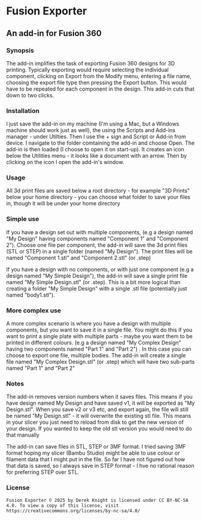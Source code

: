 # Fusion Exporter

##  An add-in for Fusion 360

### Synopsis
 The add-in implifies the task of exporting Fusion 360 designs for 3D printing. Typically exporting would require selecting the individual component, clicking on Export from the Modify menu, entering a file name, choosing the export file type then pressing the Export button. This would have to be repeated for each component in the design. This add-in cuts that down to two clicks.

### Installation
I just save the add-in on my machine (I'm using a Mac, but a Windows machine should work just as well), the using the Scripts and Add-ins manager - under Utilties. Then I use the + sign and Script or Add-in from device. I navigate to the folder comtaining the add-in and choose Open. The add-in is then loaded (I choose to open it on start-up). It creates an icon below the Utilities menu - it looks like a document with an arrow. Then by clicking on the icon I open the add-in's window.

### Usage
 All 3d print files are saved below a root directory - for example "3D Prints" below your home directory - you can choose what folder to save your files in, though it will be under your home directory

### Simple use
 If you have a design set out with multiple components, (e.g a design named "My Design" having components named "Component 1" and "Component 2"). Choose one file per component, the add-in will save the 3d print files (STL or STEP) in a single folder (named "My Design"). The print files will be named "Component 1.stl" and "Component 2.stl" (or .step)

 If you have a design with no components, or with just one component (e.g a design named "My Simple Design"), the add-in will save a single print file named "My Simple Design.stl" (or .step). This is a bit more logical than creating a folder "My Simple Design" with a single .stl file (potentially just named "body1.stl").

### More complex use
A more complex scenario is where you have a design with multiple components, but you want to save it in a single file. You might do this if you want to print a single plate with multiple parts - maybe you want them to be printed in different colours. (e.g a design named "My Complex Design" having two components named "Part 1" and "Part 2") . In this case you can choose to export one file, multiple bodies. The add-in will create a single file named "My Complex Design.stl" (or .step) which will have two sub-parts named "Part 1" and "Part 2"

### Notes
The add-in removes version numbers when it saves files. This means if you have design named My Design and have saved v1, it will be exported as "My Design.stl". When you save v2 or v3 etc, and export again, the file will still be named "My Design.stl" - it will overwrite the existing stl file. This means in your slicer you just need to reload from disk to get the new version of your design. If you wanted to keep the old stl version you would need to do that manually

The add-in can save files in STL, STEP or 3MF format. I tried saving 3MF format hoping my slicer (Bambu Studio) might be able to use colour or filament data that I might put in the file. So far I have not figured out how that data is saved, so I always save in STEP format - I hve no rational reason for preferring STEP over STL.

### License
    Fusion Exporter © 2025 by Derek Knight is licensed under CC BY-NC-SA 4.0. To view a copy of this license, visit https://creativecommons.org/licenses/by-nc-sa/4.0/
